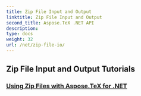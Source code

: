 ```yaml
---
title: Zip File Input and Output
linktitle: Zip File Input and Output
second_title: Aspose.TeX .NET API
description: 
type: docs
weight: 32
url: /net/zip-file-io/
---
```


## Zip File Input and Output Tutorials
### [Using Zip Files with Aspose.TeX for .NET](./zip-files-aspose-tex/)